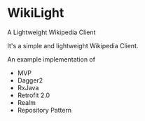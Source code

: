 # WikiLight
A Lightweight Wikipedia Client

It's a simple and lightweight Wikipedia Client.

An example implementation of

- MVP
- Dagger2
- RxJava
- Retrofit 2.0
- Realm
- Repository Pattern

